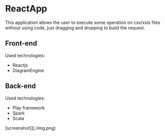# ReactApp

This application allows the user to execute some operation on csv/xsls files without using code, just dragging
and dropping to build the request.

## Front-end

Used technologies:

- Reactjs
- DiagramEngine

## Back-end

Used technologies:

- Play framework
- Spark
- Scala

[screenshot]](./img.png)